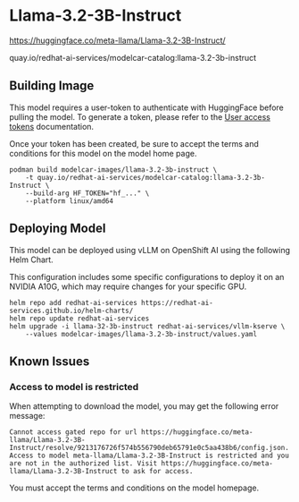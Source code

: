 # Llama-3.2-3B-Instruct

https://huggingface.co/meta-llama/Llama-3.2-3B-Instruct/

quay.io/redhat-ai-services/modelcar-catalog:llama-3.2-3b-instruct

## Building Image

This model requires a user-token to authenticate with HuggingFace before pulling the model.  To generate a token, please refer to the [User access tokens](https://huggingface.co/docs/hub/en/security-tokens) documentation.

Once your token has been created, be sure to accept the terms and conditions for this model on the model home page.

```
podman build modelcar-images/llama-3.2-3b-instruct \
    -t quay.io/redhat-ai-services/modelcar-catalog:llama-3.2-3b-Instruct \
    --build-arg HF_TOKEN="hf_..." \
    --platform linux/amd64
```

## Deploying Model

This model can be deployed using vLLM on OpenShift AI using the following Helm Chart.

This configuration includes some specific configurations to deploy it on an NVIDIA A10G, which may require changes for your specific GPU.

```
helm repo add redhat-ai-services https://redhat-ai-services.github.io/helm-charts/
helm repo update redhat-ai-services
helm upgrade -i llama-32-3b-instruct redhat-ai-services/vllm-kserve \
    --values modelcar-images/llama-3.2-3b-instruct/values.yaml
```

## Known Issues

### Access to model is restricted

When attempting to download the model, you may get the following error message:

```
Cannot access gated repo for url https://huggingface.co/meta-llama/Llama-3.2-3B-Instruct/resolve/9213176726f574b556790deb65791e0c5aa438b6/config.json.
Access to model meta-llama/Llama-3.2-3B-Instruct is restricted and you are not in the authorized list. Visit https://huggingface.co/meta-llama/Llama-3.2-3B-Instruct to ask for access.
```

You must accept the terms and conditions on the model homepage.
